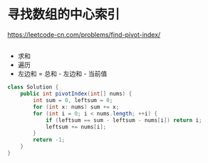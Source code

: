 # 寻找数组的中心索引

https://leetcode-cn.com/problems/find-pivot-index/

## 

- 求和
- 遍历
- 左边和 = 总和 - 左边和 - 当前值

```java
class Solution {
    public int pivotIndex(int[] nums) {
        int sum = 0, leftsum = 0;
        for (int x: nums) sum += x;
        for (int i = 0; i < nums.length; ++i) {
            if (leftsum == sum - leftsum - nums[i]) return i;
            leftsum += nums[i];
        }
        return -1;
    }
}
```

